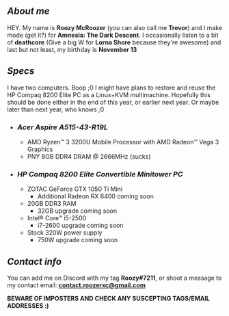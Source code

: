 ## *About me*
HEY. My name is **Roozy McRoozer** (you can also call me **Trevor**) and I make mode (get it?) for **Amnesia: The Dark Descent**. I occasionally listen to a bit of **deathcore** (Give a big W for **Lorna Shore** because they're awesome) and last but not least, my birthday is **November 13**

## *Specs*
I have two computers. Boop ;0 I might have plans to restore and reuse the HP Compaq 8200 Elite PC as a Linux+KVM multimachine. Hopefully this should be done either in the end of this year, or earlier next year. Or maybe later than next year, who knows ;0

- ### *Acer Aspire A515-43-R19L*
  - AMD Ryzen™ 3 3200U Mobile Processor with AMD Radeon™ Vega 3 Graphics
  - PNY 8GB DDR4 DRAM @ 2666MHz (sucks)
- ### *HP Compaq 8200 Elite Convertible Minitower PC*
  - ZOTAC GeForce GTX 1050 Ti Mini
    - Additional Radeon RX 6400 coming soon
  - 20GB DDR3 RAM
    - 32GB upgrade coming soon
  - Intel® Core™ i5-2500
    - i7-2600 upgrade coming soon
  - Stock 320W power supply
    - 750W upgrade coming soon

## *Contact info*
You can add me on Discord with my tag **Roozy#7211**, or shoot a message to my contact email: **contact.roozerxc@gmail.com**

**BEWARE OF IMPOSTERS AND CHECK ANY SUSCEPTING TAGS/EMAIL ADDRESSES :)**

<!---
Phantasm42/Phantasm42 is a ✨ special ✨ repository DEEZ NUTS
--->
